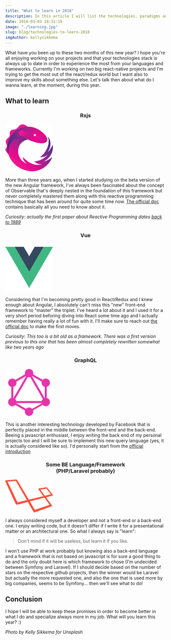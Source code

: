 ```yaml
---
title: "What to learn in 2018"
description: In this article I will list the technologies, paradigms and languages I'll try to learn in 2018.
date: 2018-03-03 18:31:19
image: "./learning.jpg"
slug: blog/technologies-to-learn-2018
imgAuthor: kellysikkema
---
```


What have you been up to these two months of this new year? I hope you're all enjoying working on your projects and that your technologies stack is always up to date in order to experience the most from your languages and frameworks.
Currently I'm working on two big react-native projects and I'm trying to get the most out of the react/redux world but I want also to improve my skills about something else.
Let's talk then about what do I wanna learn, at the moment, during this year.

## What to learn

### <div style="text-align:center;">Rxjs</div>

![RxJS](./rxjs.png)

More than three years ago, when I started studying on the beta version of the new Angular framework, I've always been fascinated about the concept of Observable that's deeply nested in the foundation of this framework but never completely mastered them along with this reactive programming technique that has been around for quite some time now.
[The official doc](http://reactivex.io/rxjs/) contains basically all you need to know about it.

_Curiosity: actually the first paper about Reactive Programming dates [back to 1989](http://www-sop.inria.fr/members/Gerard.Berry/Papers/Berry-IFIP-89.pdf)_

### <div style="text-align:center;">Vue</div>

![Vuejs](./vuejs.png)

Considering that I'm becoming pretty good in React/Redux and I knew enough about Angular, I absolutely can't miss this "new" front-end framework to "master" the triplet.
I've heard a lot about it and I used it for a very short period beforing diving into React some time ago and I actually remember having really a lot of fun with it. I'll make sure to reach out [the official doc](https://vuejs.org/v2/guide/) to make the first moves.

_Curiosity: This too is a bit old as a framework. There was a first version previous to this one that has been almost completely rewritten somewhat like two years ago_

### <div style="text-align:center;">GraphQL</div>

![GraphQL](./graphql.png)

This is another interesting technology developed by Facebook that is perfectly placed in the middle between the front-end and the back-end. Beeing a javascript enthusiast, I enjoy writing the back end of my personal projects too and I will be sure to implement this new query language (yes, it is actually considered like so).
I'd personally start from the [official introduction](http://graphql.org/learn/)

### <div style="text-align:center;">Some BE Language/Framework <br> (PHP/Laravel probably)</div>

![Laravel](./laravel.png)

I always considered myself a developer and not a front-end or a back-end one. I enjoy writing code, but it doesn't differ if I write it for a presentational matter or an architectural one.
So what I always say is "learn":

> Don't mind if it will be useless, but learn it if you like.

I won't use PHP at work probably but knowing also a back-end language and a framework that is not based on javascript is for sure a good thing to do and the only doubt here is which framework to chose (I'm undecided between Symfony and Laravel).
If I should decide based on the number of stars on the respective github projects, then the winner would be Laravel but actually the more requested one, and also the one that is used more by big companies, seems to be Symfony... then we'll see what to do!

## Conclusion

I hope I will be able to keep these promises in order to become better in what I do and specialize always more in my job.
What will you learn this year? :)

_Photo by Kelly Sikkema for Unsplash_
